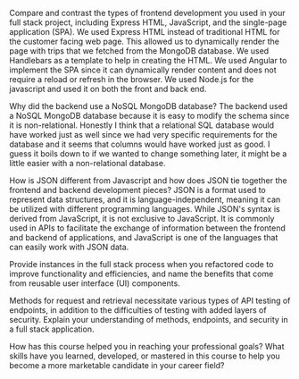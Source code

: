 Compare and contrast the types of frontend development you used in your full stack project, including Express HTML, JavaScript, and the single-page application (SPA).
We used Express HTML instead of traditional HTML for the customer facing web page. This allowed us to dynamically render the page with trips that we fetched from the MongoDB database. We used Handlebars as a template to help in creating the HTML. We used Angular to implement the SPA since it can dynamically render content and does not require a reload or refresh in the browser. We used Node.js for the javascript and used it on both the front and back end.

Why did the backend use a NoSQL MongoDB database?
The backend used a NoSQL MongoDB database because it is easy to modify the schema since it is non-relational. Honestly I think that a relational SQL database would have worked just as well since we had very specific requirements for the database and it seems that columns would have worked just as good. I guess it boils down to if we wanted to change something later, it might be a little easier with a non-relational database.

How is JSON different from Javascript and how does JSON tie together the frontend and backend development pieces?
JSON is a format used to represent data structures, and it is language-independent, meaning it can be utilized with different programming languages. While JSON's syntax is derived from JavaScript, it is not exclusive to JavaScript. It is commonly used in APIs to facilitate the exchange of information between the frontend and backend of applications, and JavaScript is one of the languages that can easily work with JSON data.

Provide instances in the full stack process when you refactored code to improve functionality and efficiencies, and name the benefits that come from reusable user interface (UI) components.

Methods for request and retrieval necessitate various types of API testing of endpoints, in addition to the difficulties of testing with added layers of security. Explain your understanding of methods, endpoints, and security in a full stack application.

How has this course helped you in reaching your professional goals? What skills have you learned, developed, or mastered in this course to help you become a more marketable candidate in your career field?
